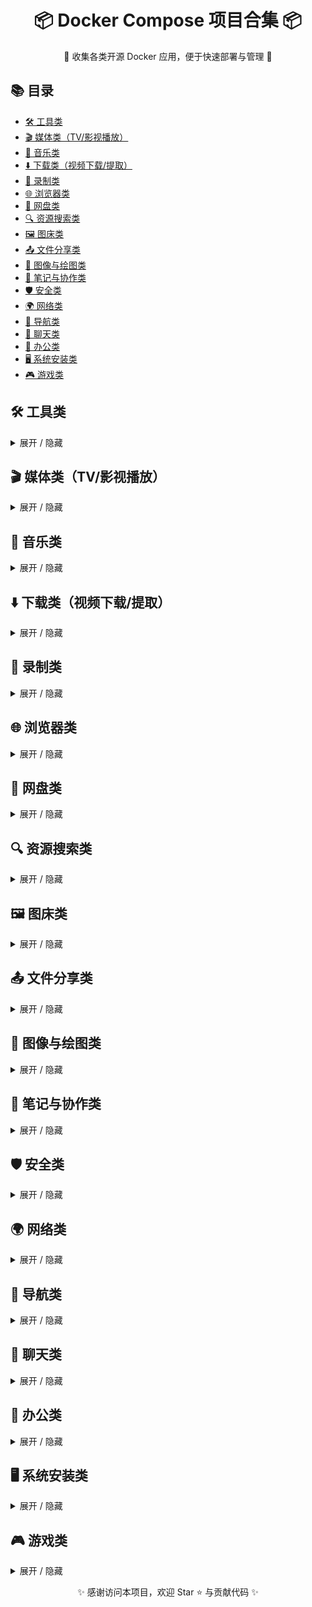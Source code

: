 <h1 align="center">📦 Docker Compose 项目合集 📦</h1>
<p align="center">🚀 收集各类开源 Docker 应用，便于快速部署与管理 🚀</p>

## 📚 目录
- [🛠 工具类](#tools)
- [🎬 媒体类（TV/影视播放）](#media)
- [🎵 音乐类](#music)
- [⬇️ 下载类（视频下载/提取）](#download)
- [🎥 录制类](#record)
- [🌐 浏览器类](#browser)
- [💾 网盘类](#cloud)
- [🔍 资源搜索类](#resource)
- [🖼 图床类](#image)
- [📤 文件分享类](#fileshare)
- [🎨 图像与绘图类](#drawing)
- [📝 笔记与协作类](#note)
- [🛡 安全类](#security)
- [🌍 网络类](#network)
- [🧭 导航类](#nav)
- [💬 聊天类](#chat)
- [📄 办公类](#office)
- [🖥 系统安装类](#system)
- [🎮 游戏类](#game)

</details>

## 🛠 工具类 <a id="tools"></a>
<details>
<summary>展开 / 隐藏</summary>

- [OmniTools](#)  
- [ToolBox](#)  
- [JiSuXiang 极速箱](#)  
- [IT-Tools](#)  
- [Composerize](#)  
- [EasyVoice](#)  

</details>

## 🎬 媒体类（TV/影视播放） <a id="media"></a>
<details>
<summary>展开 / 隐藏</summary>

- [KatelyaTV](#)  
- [MoonTV](#)  
- [LibreTV](#)  
- [OrangeTV](#)  
- [AllTube](#)  
- [ADBTVhelper](#)  

</details>

## 🎵 音乐类 <a id="music"></a>
<details>
<summary>展开 / 隐藏</summary>

- [Musicn](#)  
- [Navidrome](#)  
- [XiaoMusic](#)  
- [NASMusic](#)  

</details>

## ⬇️ 下载类（视频下载/提取） <a id="download"></a>
<details>
<summary>展开 / 隐藏</summary>

- [yt-dlp](#)  
- [Easy-VDL](#)  
- [MediaGo](#)  
- [MeTuBe](#)  
- [GoFile](#)  
- [AllTube](#)  

</details>

## 🎥 录制类 <a id="record"></a>
<details>
<summary>展开 / 隐藏</summary>

- [Bililive-Go](#)  

</details>

## 🌐 浏览器类 <a id="browser"></a>
<details>
<summary>展开 / 隐藏</summary>

- [Brave](#)  
- [Chrome](#)  
- [Edge](#)  
- [Firefox](#)  

</details>

## 💾 网盘类 <a id="cloud"></a>
<details>
<summary>展开 / 隐藏</summary>

- [CloudDrive2](#)  
- [CloudSaver](#)  
- [Cloudreve](#)  
- [ZFile](#)  
- [KodBox](#)  
- [JmalCloud](#)  
- [FileBrowser](#)  
- [FileDrop](#)  
- [FilecodeBox](#)  
- [OpenList](#)  

</details>

## 🔍 资源搜索类 <a id="resource"></a>
<details>
<summary>展开 / 隐藏</summary>

- [AiPan](#)  
- [PanSou](#)  
- [PanHub](#)  

</details>

## 🖼 图床类 <a id="image"></a>
<details>
<summary>展开 / 隐藏</summary>

- [Cloudflare-ImgBed](#)  
- [EasyImages](#)  
- [Photopea](#)  

</details>

## 📤 文件分享类 <a id="fileshare"></a>
<details>
<summary>展开 / 隐藏</summary>

- [FastSend](#)  
- [File-Transfer-Go](#)  
- [PicoShare](#)  
- [PingvinShare](#)  
- [PairDrop](#)  

</details>

## 🎨 图像与绘图类 <a id="drawing"></a>
<details>
<summary>展开 / 隐藏</summary>

- [Drawnix](#)  
- [MiniPaint](#)  
- [PaintBoard](#)  
- [Mazanoke](#)  
- [HivisionIDPhotos](#)  

</details>

## 📝 笔记与协作类 <a id="note"></a>
<details>
<summary>展开 / 隐藏</summary>

- [Trilium Notes](#)  
- [UniBoard](#)  
- [Memos](#)  
- [BroadcastChannel](#)  
- [Enclosed](#)  

</details>

## 🛡 安全类 <a id="security"></a>
<details>
<summary>展开 / 隐藏</summary>

- [2FAuth](#)  
- [Bitwarden](#)  

</details>

## 🌍 网络类 <a id="network"></a>
<details>
<summary>展开 / 隐藏</summary>

- [V2RayA](#)
- [EasyNode](#)  
- [Sshwifty](#)  

</details>

## 🧭 导航类 <a id="nav"></a>
<details>
<summary>展开 / 隐藏</summary>

- [Flare](#)  
- [Heimdall](#)  
- [Sun-Panel](#)  
- [Van-Nav](#)  
- [Mtab](#)  

</details>

## 💬 聊天类 <a id="chat"></a>
<details>
<summary>展开 / 隐藏</summary>

- [Fiora](#)  
- [Moments](#)  
- [Lobe-Chat](#)  
- [NodeCrypt](#)  

</details>

## 📄 办公类 <a id="office"></a>
<details>
<summary>展开 / 隐藏</summary>

- [WPS-Office](#)  
- [Stirling-PDF](#)  
- [GodoOS](#)  

</details>

## 🖥 系统安装类 <a id="system"></a>
<details>
<summary>展开 / 隐藏</summary>

- [iventoy](#)  

</details>

## 🎮 游戏类 <a id="game"></a>
<details>
<summary>展开 / 隐藏</summary>

- [DOSGame](#)  
- [fc-jsnes](#)  
- [pvp-wuziqi](#)
- [象棋](#)  
- [五子棋](#)  
- [俄罗斯方块](#)  
- [吃豆人](#)  
- [坦克大战](#)  
- [太空大战](#)  
- [盖塔楼](#)  
- [马里奥](#)  
- [魔塔](#)  

</details>

<p align="center">✨ 感谢访问本项目，欢迎 Star ⭐ 与贡献代码 ✨</p>
